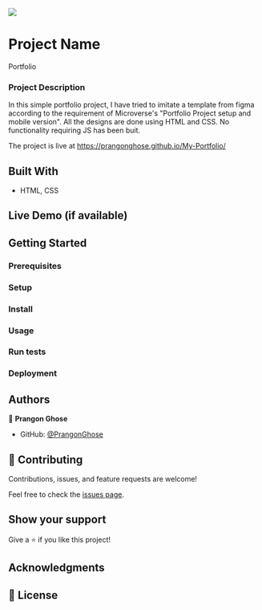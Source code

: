 ![](https://img.shields.io/badge/Microverse-blueviolet)

# Project Name

Portfolio

### Project Description

In this simple portfolio project, I have tried to imitate a template from figma according to the requirement of Microverse's "Portfolio Project setup and mobile version". All the designs are done using HTML and CSS. No functionality requiring JS has been buit.

The project is live at https://prangonghose.github.io/My-Portfolio/

## Built With

- HTML, CSS

## Live Demo (if available)

## Getting Started

### Prerequisites

### Setup

### Install

### Usage

### Run tests

### Deployment



## Authors

👤 **Prangon Ghose**

- GitHub: [@PrangonGhose](https://github.com/PrangonGhose)

## 🤝 Contributing

Contributions, issues, and feature requests are welcome!

Feel free to check the [issues page](../../issues/).

## Show your support

Give a ⭐️ if you like this project!

## Acknowledgments


## 📝 License
